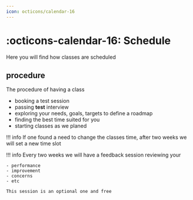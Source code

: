 ```yaml
---
icon: octicons/calendar-16
---
```


# :octicons-calendar-16: Schedule

Here you will find how classes are scheduled 

## procedure

The procedure of having a class

- booking a test session
- passing **test** interview
- exploring your needs, goals, targets to define a roadmap
- finding the best time suited for you
- starting classes as we planed


!!! info
    If one found a need to change the classes time, after two weeks we will set 
    a new time slot

!!! info
    Every two weeks we will have a feedback session reviewing your 

    - performance
    - improvement
    - concerns
    - etc

    This session is an optional one and free
